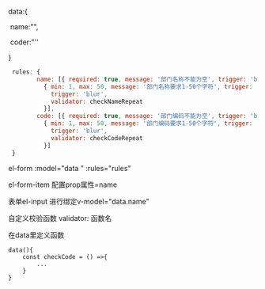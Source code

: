 data:{

​	name:"",

​    coder:"''

}

```javascript
 rules: {
        name: [{ required: true, message: '部门名称不能为空', trigger: 'blur' },
          { min: 1, max: 50, message: '部门名称要求1-50个字符', trigger: 'blur' }, {
            trigger: 'blur',
            validator: checkNameRepeat
          }],
        code: [{ required: true, message: '部门编码不能为空', trigger: 'blur' },
          { min: 1, max: 50, message: '部门编码要求1-50个字符', trigger: 'blur' }, {
            trigger: 'blur',
            validator: checkCodeRepeat
          }]
 }
```

el-form   :model="data " :rules="rules"

el-form-item 配置prop属性=name

表单el-input 进行绑定v-model="data.name"

自定义校验函数 validator: 函数名



在data里定义函数

```
data(){
	const checkCode = () =>{
		...
	}
}
```





